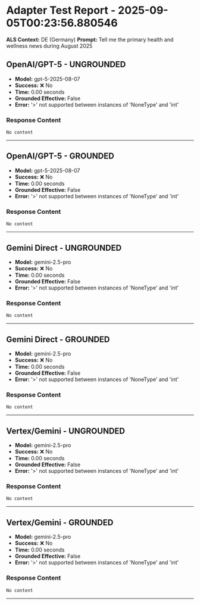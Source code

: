 # Adapter Test Report - 2025-09-05T00:23:56.880546

**ALS Context:** DE (Germany)
**Prompt:** Tell me the primary health and wellness news during August 2025


## OpenAI/GPT-5 - UNGROUNDED

- **Model:** gpt-5-2025-08-07
- **Success:** ❌ No
- **Time:** 0.00 seconds
- **Grounded Effective:** False
- **Error:** '>' not supported between instances of 'NoneType' and 'int'

### Response Content

```
No content
```

---

## OpenAI/GPT-5 - GROUNDED

- **Model:** gpt-5-2025-08-07
- **Success:** ❌ No
- **Time:** 0.00 seconds
- **Grounded Effective:** False
- **Error:** '>' not supported between instances of 'NoneType' and 'int'

### Response Content

```
No content
```

---

## Gemini Direct - UNGROUNDED

- **Model:** gemini-2.5-pro
- **Success:** ❌ No
- **Time:** 0.00 seconds
- **Grounded Effective:** False
- **Error:** '>' not supported between instances of 'NoneType' and 'int'

### Response Content

```
No content
```

---

## Gemini Direct - GROUNDED

- **Model:** gemini-2.5-pro
- **Success:** ❌ No
- **Time:** 0.00 seconds
- **Grounded Effective:** False
- **Error:** '>' not supported between instances of 'NoneType' and 'int'

### Response Content

```
No content
```

---

## Vertex/Gemini - UNGROUNDED

- **Model:** gemini-2.5-pro
- **Success:** ❌ No
- **Time:** 0.00 seconds
- **Grounded Effective:** False
- **Error:** '>' not supported between instances of 'NoneType' and 'int'

### Response Content

```
No content
```

---

## Vertex/Gemini - GROUNDED

- **Model:** gemini-2.5-pro
- **Success:** ❌ No
- **Time:** 0.00 seconds
- **Grounded Effective:** False
- **Error:** '>' not supported between instances of 'NoneType' and 'int'

### Response Content

```
No content
```

---
